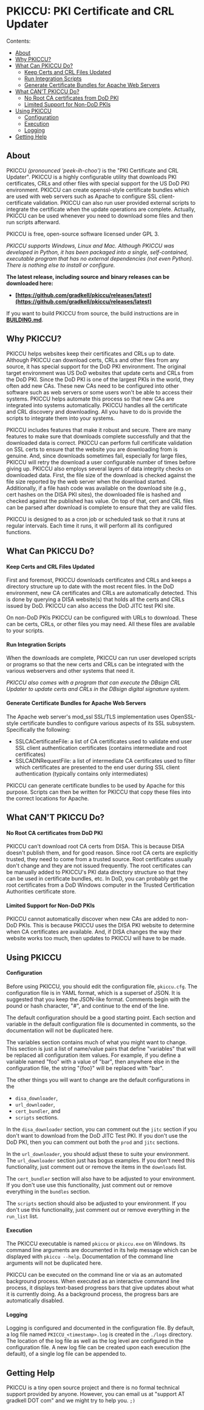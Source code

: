 <!--
Copyright 2019 Gradkell Systems, Inc. Author: Mike R. Prevost,
mprevost@gradkell.com

This file is part of PKICCU.

PKICCU is free software: you can redistribute it and/or modify it under the
terms of the GNU General Public License as published by the Free Software
Foundation, either version 3 of the License, or (at your option) any later
version.

PKICCU is distributed in the hope that it will be useful, but WITHOUT ANY
WARRANTY; without even the implied warranty of MERCHANTABILITY or FITNESS FOR A
PARTICULAR PURPOSE.  See the GNU General Public License for more details.

You should have received a copy of the GNU General Public License along with
this program.  If not, see <https://www.gnu.org/licenses/>.
-->

# PKICCU: PKI Certificate and CRL Updater

Contents:

- [About](#about)
- [Why PKICCU?](#why-pkiccu)
- [What Can PKICCU Do?](#what-can-pkiccu-do)
  - [Keep Certs and CRL Files Updated](#keep-certs-and-crl-files-updated)
  - [Run Integration Scripts](#run-integration-scripts)
  - [Generate Certificate Bundles for Apache Web
    Servers](#generate-certificate-bundles-for-apache-web-servers)
- [What CAN'T PKICCU Do?](#what-cant-pkiccu-do)
  - [No Root CA certificates from DoD
    PKI](#no-root-ca-certificates-from-dod-pki)
  - [Limited Support for Non-DoD PKIs](#limited-support-for-non-dod-pkis)
- [Using PKICCU](#using-pkiccu)
  - [Configuration](#configuration)
  - [Execution](#execution)
  - [Logging](#logging)
- [Getting Help](#getting-help)

## About

PKICCU _(pronounced 'peek-ih-choo')_ is the "PKI Certificate and CRL Updater".
PKICCU is a highly configurable utility that downloads PKI certificates, CRLs
and other files with special support for the US DoD PKI environment. PKICCU can
create openssl-style certificate bundles which are used with web servers such as
Apache to configure SSL client-certificate validation. PKICCU can also run user
provided external scripts to integrate the certificate when the update
operations are complete. Actually, PKICCU can be used whenever you need to
download some files and then run scripts afterward.

PKICCU is free, open-source software licensed under GPL 3.

_PKICCU supports Windows, Linux and Mac. Although PKICCU was developed in
Python, it has been packaged into a single, self-contained, executable program
that has no external dependencies (not even Python). There is nothing else to
install or configure._

**The latest release, including source and binary releases can be downloaded here:**
- **[https://github.com/gradkell/pkiccu/releases/latest](https://github.com/gradkell/pkiccu/releases/latest)**

If you want to build PKICCU from source, the build instructions are in **[BUILDING.md](BUILDING.md)**.

## Why PKICCU?

PKICCU helps websites keep their certificates and CRLs up to date. Although
PKICCU can download certs, CRLs and other files from any source, it has special
support for the DoD PKI environment. The original target environment was US DoD
websites that update certs and CRLs from the DoD PKI. Since the DoD PKI is one
of the largest PKIs in the world, they often add new CAs. These new CAs need to
be configured into other software such as web servers or some users won't be
able to access their systems. PKICCU helps automate this process so that new CAs
are integrated into systems automatically. PKICCU handles all the certificate
and CRL discovery and downloading. All you have to do is provide the scripts to
integrate them into your systems.

PKICCU includes features that make it robust and secure. There are many features
to make sure that downloads complete successfully and that the downloaded data
is correct. PKICCU can perform full certificate validation on SSL certs to
ensure that the website you are downloading from is genuine. And, since
downloads sometimes fail, especially for large files, PKICCU will retry the
download a user configurable number of times before giving up. PKICCU also
employs several layers of data integrity checks on downloaded data. First, the
file size of the download is checked against the file size reported by the web
server when the download started. Additionally, if a file hash code was
available on the download site (e.g., cert hashes on the DISA PKI sites), the
downloaded file is hashed and checked against the published has value. On top of
that, cert and CRL files can be parsed after download is complete to ensure that
they are valid files.

PKICCU is designed to as a cron job or scheduled task so that it runs at regular
intervals. Each time it runs, it will perform all its configured functions.

## What Can PKICCU Do?

#### Keep Certs and CRL Files Updated

First and foremost, PKICCU downloads certificates and CRLs and keeps a directory
structure up to date with the most recent files. In the DoD environment, new CA
certificates and CRLs are automatically detected. This is done by querying a
DISA website(s) that holds all the certs and CRLs issued by DoD. PKICCU can also
access the DoD JITC test PKI site.

On non-DoD PKIs PKICCU can be configured with URLs to download. These can be
certs, CRLs, or other files you may need. All these files are available to your
scripts.

#### Run Integration Scripts

When the downloads are complete, PKICCU can run user developed scripts or
programs so that the new certs and CRLs can be integrated with the various
webservers and other systems that need it.

_PKICCU also comes with a program that can execute the DBsign CRL Updater to
update certs and CRLs in the DBsign digital signature system._

#### Generate Certificate Bundles for Apache Web Servers

The Apache web server's mod_ssl SSL/TLS implementation uses OpenSSL-style
certificate bundles to configure various aspects of its SSL subsystem.
Specifically the following:

- SSLCACertificateFile: a list of CA certificates used to validate end user SSL
  client authentication certificates (contains intermediate and root
  certificates)
- SSLCADNRequestFile: a list of intermediate CA certificates used to filter
  which certificates are presented to the end user during SSL client
  authentication (typically contains only intermediates)

PKICCU can generate certificate bundles to be used by Apache for this purpose.
Scripts can then be written for PKICCU that copy these files into the correct
locations for Apache.

## What CAN'T PKICCU Do?

#### No Root CA certificates from DoD PKI

PKICCU can't download root CA certs from DISA. This is because DISA doesn't
publish them, and for good reason. Since root CA certs are explicitly trusted,
they need to come from a trusted source. Root certificates usually don't change
and they are not issued frequently. The root certificates can be manually added
to PKICCU's PKI data directory structure so that they can be used in certificate
bundles, etc. In DoD, you can probably get the root certificates from a DoD
Windows computer in the Trusted Certification Authorities certificate store.

#### Limited Support for Non-DoD PKIs

PKICCU cannot automatically discover when new CAs are added to non-DoD PKIs.
This is because PKICCU uses the DISA PKI website to determine when CA
certificates are available. And, if DISA changes the way their website works too
much, then updates to PKICCU will have to be made.

## Using PKICCU

#### Configuration

Before using PKICCU, you should edit the configuration file, `pkiccu.cfg`. The
configuration file is in YAML format, which is a superset of JSON. It is
suggested that you keep the JSON-like format. Comments begin with the pound or
hash character, "#", and continue to the end of the line.

The default configuration should be a good starting point. Each section and
variable in the default configuration file is documented in comments, so the
documentation will not be duplicated here.

The variables section contains much of what you might want to change. This
section is just a list of name/value pairs that define "variables" that will be
replaced all configuration item values. For example, if you define a variable
named "foo" with a value of "bar", then anywhere else in the configuration file,
the string "{foo}" will be replaced with "bar".

The other things you will want to change are the default configurations in the

- `disa_downloader`,
- `url_downloader`,
- `cert_bundler`, and
- `scripts` sections.

In the `disa_downloader` section, you can comment out the `jitc` section if you
don't want to download from the DoD JITC Test PKI. If you don't use the DoD PKI,
then you can comment out both the `prod` and `jitc` sections.

In the `url_downloader`, you should adjust these to suite your environment. The
`url_downloader` section just has bogus examples. If you don't need this
functionality, just comment out or remove the items in the `downloads` list.

The `cert_bundler` section will also have to be adjusted to your environment. If
you don't use use this functionality, just comment out or remove everything in
the `bundles` section.

The `scripts` section should also be adjusted to your environment. If you don't
use this functionality, just comment out or remove everything in the `run_list`
list.

#### Execution

The PKICCU executable is named `pkiccu` or `pkiccu.exe` on Windows. Its command
line arguments are documented in its help message which can be displayed with
`pkiccu --help`. Documentation of the command line arguments will not be
duplicated here.

PKICCU can be executed on the command line or via as an automated background
process. When executed as an interactive command line process, it displays
text-based progress bars that give updates about what it is currently doing. As
a background process, the progress bars are automatically disabled.

#### Logging

Logging is configured and documented in the configuration file. By default, a
log file named `PKICCU_<timestamp>.log` is created in the `./logs` directory.
The location of the log file as well as the log level are configured in the
configuration file. A new log file can be created upon each execution (the
default), of a single log file can be appended to.

## Getting Help

PKICCU is a tiny open source project and there is no formal technical support
provided by anyone. However, you can email us at "support AT gradkell DOT com"
and we might try to help you. `;)`
